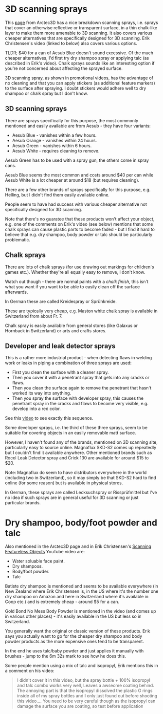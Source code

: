 3D scanning sprays
==================

This [page](https://artecgroup.zendesk.com/hc/en-us/articles/205338441-Scanning-sprays) from Arctec3D has a nice breakdown scanning sprays, i.e. sprays that cover an otherwise reflective or transparent surface, in a thin chalk-like layer to make them more amenable to 3D scanning. It also covers various cheaper alternatives that are specifically designed for 3D scanning. Erik Christensen's video (linked to below) also covers various options.

TLDR; $40 for a can of Aesub Blue doesn't sound excessive. Of the much cheaper alternatives, I'd first try dry shampoo spray or applying talc (as described in Erik's video). Chalk sprays sounds like an interesting option if you're not concerned about affecting the sprayed surface.

3D scanning spray, as shown in promotional videos, has the advantage of no cleaning and that you can apply stickers (as additional feature markers) to the surface after spraying. I doubt stickers would adhere well to dry shampoo or chalk spray but I don't know.

## 3D scanning sprays

There are sprays specifically for this purpose, the most commonly mentioned and easily available are from Aesub - they have four variants:

* Aesub Blue - vanishes within a few hours.
* Aesub Orange - vanishes within 24 hours.
* Aesub Green - vanishes within 6 hours.
* Aesub White - requires cleaning to remove.

Aesub Green has to be used with a spray gun, the others come in spray cans.

Aesub Blue seems the most common and costs around $40 per can while Aesub White is a lot cheaper at around $18 (but requires cleaning).

There are a few other brands of sprays specifically for this purpose, e.g. Helling, but I didn't find them easily available online.

People seem to have had success with various cheaper alternative not specifically designed for 3D scanning.

Note that there's no guaratee that these products won't affect your object, e.g. one of the comments on Erik's video (see below) mentions that some chalk sprays can cause plastic parts to become faded - but I find it hard to believe that e.g. dry shampoo, body powder or talc should be particularly problematic.

## Chalk sprays

There are lots of chalk sprays (for use drawing out markings for children's games etc.). Whether they're all equally easy to remove, I don't know.

Watch out though - there are normal paints with a _chalk finish_, this isn't what you want if you want to be able to easily clean off the surface afterwards.

In German these are called Kreidespray or Sprühkreide.

These are typically very cheap, e.g. Maston [white chalk spray](https://www.maston.fi/en/front-page/product-information/spray-paints/chalk-paint/2500101/spray-chalk-white-150ml) is available in Switzerland from about Fr. 7.

Chalk spray is easily available from general stores (like Galaxus or Hornback in Switzerland) or arts and crafts stores.

## Developer and leak detector sprays

This is a rather more industrial product - when detecting flaws in welding work or leaks in piping a combination of three sprays are used:

* First you clean the surface with a cleaner spray.
* Then you cover it with a penetrant spray that gets into any cracks or flaws.
* Then you clean the surface again to remove the penetrant that hasn't worked its way into anything.
* Then you spray the surface with developer spray, this causes the penetrant spray in the cracks and flaws to become very visible, e.g. develop into a red color.

See this [video](https://www.youtube.com/watch?v=pixPTkAwgX0) to see exactly this sequence.

Some developer sprays, i.e. the third of these three sprays, seem to be suitable for covering objects in an easily removable matt surface.

However, I haven't found any of the brands, mentioned on 3D scanning site, particularly easy to source online. Magnaflux SKD-S2 comes up repeatedly but I couldn't find it available anywhere. Other mentioned brands such as Rocol Leak Detector spray and Crick 130 are available for around $15 to $20.

Note: Magnaflux do seem to have distributors everywhere in the world (including two in Switzerland), so it may simply be that SKD-S2 hard to find online (for some reason) but is available in physical stores.

In German, these sprays are called Lecksuchspray or Rissprüfmittel but I've no idea if such sprays are in general useful for 3D scanning or just particular brands.

# Dry shampoo, body/foot powder and talc

Also mentioned in the Arctec3D page and in Erik Christensen's [Scanning Featureless Objects](https://www.youtube.com/watch?v=krm9vDlTaxU) YouTube video are:

* Water soluable face paint.
* Dry shampoos.
* Body/foot powder.
* Talc

Batiste dry shampoo is mentioned and seems to be available everywhere (in New Zealand where Erik Christensen is, in the US where it's the number one dry shampoo on Amazon and here in Switzerland where it's available in Coop etc.) and is extremely cheap - around $5 for a can.

Gold Bond No Mess Body Powder is mentioned in the video (and comes up in various other places) - it's easily available in the US but less so in Switzerland.

You generally want the original or classic version of these products. Erik says you actually want to go for the cheaper dry shampoo and body powder products as the more expensive ones tend to be transparent.

In the end he uses talc/baby powder and just applies it manually with brushes - jump to the 6m 32s mark to see how he does this.

Some people mention using a mix of talc and isopropyl, Erik mentions this in a comment on his video:

> I didn't cover it in this video, but the spray bottle + 100% isopropyl and talc combo works very well, Leaves a awseome coating behind.
> The annoying part is that the isopropyl dissolved the plastic O rings inside all of my spray bottles and I only just found out before shooting this video....
> You need to be very careful though as the isopropyl can damage the surface you are coating, so test before application
